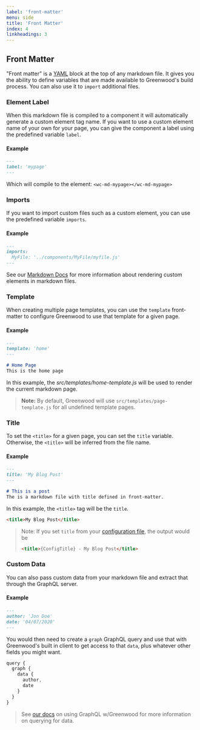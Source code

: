 ```yaml
---
label: 'front-matter'
menu: side
title: 'Front Matter'
index: 4
linkheadings: 3
---
```


## Front Matter

"Front matter" is a [YAML](https://yaml.org/) block at the top of any markdown file.  It gives you the ability to define variables that are made available to Greenwood's build process. You can also use it to `import` additional files.

### Element Label

When this markdown file is compiled to a component it will automatically generate a custom element tag name. If you want to use a custom element name of your own for your page, you can give the component a label using the predefined variable `label`.

#### Example
```md
---
label: 'mypage'
---

```

Which will compile to the element: `<wc-md-mypage></wc-md-mypage>`


### Imports

If you want to import custom files such as a custom element, you can use the predefined variable `imports`.

#### Example
```md
---
imports:
  MyFile: '../components/MyFile/myfile.js'
---

```

See our [Markdown Docs](/docs/markdown#imports) for more information about rendering custom elements in markdown files.


### Template
When creating multiple page templates, you can use the `template` front-matter to configure Greenwood to use that template for a given page.

#### Example
```md
---
template: 'home'
---

# Home Page
This is the home page
```

In this example, the _src/templates/home-template.js_ will be used to render the current markdown page.

> **Note:** By default, Greenwood will use `src/templates/page-template.js` for all undefined template pages.


### Title
To set the `<title>` for a given page, you can set the `title` variable.  Otherwise, the `<title>` will be inferred from the file name.

#### Example
```md
---
title: 'My Blog Post'
---

# This is a post
The is a markdown file with title defined in front-matter.
```

In this example, the `<title>` tag will be the `title`.
```html
<title>My Blog Post</title>
```

> Note: If you set `title` from your [configuration file](/docs/configuration#title), the output would be
> ```html
> <title>{ConfigTitle} - My Blog Post</title>
> ```

### Custom Data

You can also pass custom data from your markdown file and extract that through the GraphQL server.


#### Example
```md
---
author: 'Jon Doe'
date: '04/07/2020'
---
```

You would then need to create a `graph` GraphQL query and use that with Greenwood's built in client to get access to that `data`, plus whatever other fields you might want.
```js
query {
  graph {
    data {
      author,
      date
    }
  }
}
```

> See [our docs](https://deploy-preview-284--elastic-blackwell-3aef44.netlify.com/docs/data#internal-sources) on using GraphQL w/Greenwood for more information on querying for data.